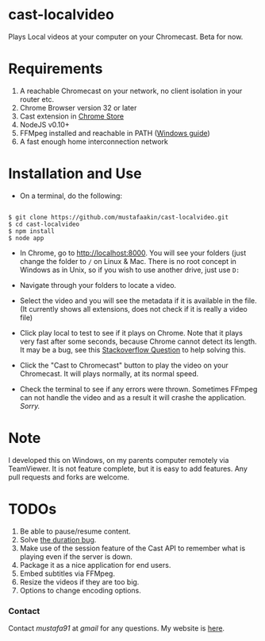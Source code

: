 cast-localvideo
===============

Plays Local videos at your computer on your Chromecast. Beta for now.  

Requirements
============

1.	A reachable Chromecast on your network, no client isolation in your router etc.
2. 	Chrome Browser version 32 or later
3. 	Cast extension in [Chrome Store](https://chrome.google.com/webstore/detail/google-cast/boadgeojelhgndaghljhdicfkmllpafd?hl=en)
4. 	NodeJS v0.10+
5. 	FFMpeg installed and reachable in PATH ([Windows guide](http://www.wikihow.com/Install-FFmpeg-on-Windows)) 
6.	A fast enough home interconnection network

Installation and Use
====================

* 	On a terminal, do the following:

```

$ git clone https://github.com/mustafaakin/cast-localvideo.git
$ cd cast-localvideo
$ npm install
$ node app

```

* In Chrome, go to [http://localhost:8000](http://localhost:8000). You will see your folders (just change the folder to `/` on Linux & Mac. There is no root concept in Windows as in Unix, so if you wish to use another drive, just use `D:` 

* Navigate through your folders to locate a video.
* Select the video and you will see the metadata if it is available in the file. (It currently shows all extensions, does not check if it is really a video file)
* Click play local to test to see if it plays on Chrome. Note that it plays very fast after some seconds, because Chrome cannot detect its length. It may be a bug, see this [Stackoverflow Question](http://stackoverflow.com/questions/21615089/http-header-for-duration-of-a-mp4-for-html-5-video) to help solving this. 
* Click the "Cast to Chromecast" button to play the video on your Chromecast. It will plays normally, at its normal speed.
* Check the terminal to see if any errors were thrown. Sometimes FFmpeg can not handle the video and as a result it will crashe the application. *Sorry.*

Note
====

I developed this on Windows, on my parents computer remotely via TeamViewer. It is not feature complete, but it is easy to add features. Any pull requests and forks are welcome.  

TODOs
=====

1.	Be able to pause/resume content.
2.	Solve [the duration bug](http://stackoverflow.com/questions/21615089/http-header-for-duration-of-a-mp4-for-html-5-video).
3.	Make use of the session feature of the Cast API to remember what is playing even if the server is down.
4.	Package it as a nice application for end users.
5.	Embed subtitles via FFMpeg.
6.	Resize the videos if they are too big.
7.	Options to change encoding options.

### Contact
Contact *mustafa91* at *gmail* for any questions. My website is [here](http://mustafaak.in).

